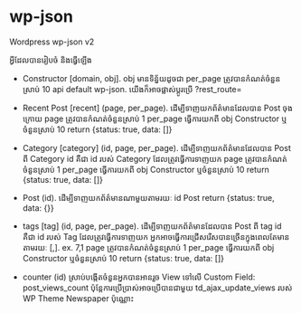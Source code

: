 # wp-json
Wordpress wp-json v2


អ្វីដែលបានរៀបចំ និងធ្វើឡើង
- Constructor [domain, obj]. obj មានទិន្ន័យដូចជា
per_page ត្រូវបានកំណត់ចំនួនស្រាប់ 10
api default wp-json. យើងក៏អាចផ្លាស់ប្ដូរប្រើ ?rest_route=

- Recent Post [recent] (page, per_page). ដើម្បីទាញយកព័ត៌មានដែលបាន Post ចុងក្រោយ
page ត្រូវបានកំណត់ចំនួនស្រាប់ 1
per_page ធ្វើការយកពី obj Constructor ឬចំនួនស្រាប់ 10
return {status: true, data: []}

- Category [category] (id, page, per_page). ដើម្បីទាញយកព័ត៌មានដែលបាន Post ពី Category
id គឺជា id របស់ Category ដែលត្រូវធ្វើការទាញយក
page ត្រូវបានកំណត់ចំនួនស្រាប់ 1
per_page ធ្វើការយកពី obj Constructor ឬចំនួនស្រាប់ 10
return {status: true, data: []}

- Post (id). ដើម្បីទាញយកព័ត៌មានណាមួយតាមរយៈ id Post
return {status: true, data: {}}

- tags [tag] (id, page, per_page). ដើម្បីទាញយកព័ត៌មានដែលបាន Post ពី tag
id គឺជា id របស់ Tag ដែលត្រូវធ្វើការទាញយក អ្នកអាចធ្វើការជ្រើសរើសបានច្រើនក្នុងពេលតែមានតាមរយៈ [,]. ex. 7,1
page ត្រូវបានកំណត់ចំនួនស្រាប់ 1
per_page ធ្វើការយកពី obj Constructor ឬចំនួនស្រាប់ 10
return {status: true, data: []}

- counter (id) ស្រាប់បង្កើតចំនួនអ្នកបានអានរួច View ទៅលើ Custom Field: post_views_count
ប៉ុន្តែការប្រើប្រាស់អាចប្រើបានជាមួយ td_ajax_update_views របស់ WP Theme Newspaper ប៉ុណ្ណោះ
